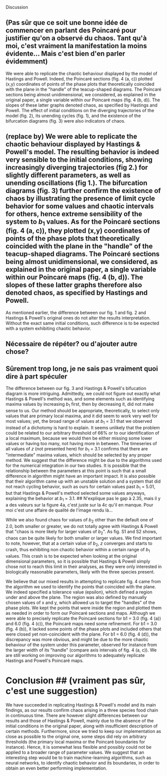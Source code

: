 Discussion
## (Pas sûr que ce soit une bonne idée de commencer en parlant des Poincaré pour justifier qu'on a observé du chaos. Tant qu'à moi, c'est vraiment la manifestation la moins évidente... Mais c'est bien d'en parler évidemment)
We were able to replicate the chaotic behaviour displayed by the model of Hastings and Powell. Indeed, the Poincaré sections (fig. 4 (a, c)) plotted (x,y) coordinates of points of the phase plots that theoretically coincided with the plane in the "handle" of the teacup-shaped diagrams. The Poincaré sections being almost unidimensional, we considered, as explained in the original paper, a single variable within our Poincaré maps (fig. 4 (b, d)). The slopes of these latter graphs denoted chaos, as specified by Hastings and Powell. The effect of initial conditions on the diverging trajectories of the model (fig. 2), its unending cycles (fig. 1), and the existence of the bifurcation diagrams (fig. 3) were also indicators of chaos.
## (replace by) We were able to replicate the chaotic behaviour displayed by Hastings & Powell's model. The resulting behavior is indeed very sensible to the initial conditions, showing increasingly diverging trajectories (fig 2.) for slightly different parameters, as well as unending oscillations (fig 1.). The bifurcation diagrams (fig. 3) further confirm the existence of chaos by illustrating the presence of limit cycle behavior for some values and chaotic intervals for others, hence extreme sensibility of the system to $b_1$ values. As for the Poincaré sections (fig. 4 (a, c)), they plotted (x,y) coordinates of points of the phase plots that theoretically coincided with the plane in the "handle" of the teacup-shaped diagrams. The Poincaré sections being almost unidimensional, we considered, as explained in the original paper, a single variable within our Poincaré maps (fig. 4 (b, d)). The slopes of these latter graphs therefore also denoted chaos, as specified by Hastings and Powell.

As mentioned earlier, the difference between our fig. 1 and fig. 2 and Hastings & Powell's original ones do not alter the results interpretation. Without the exact same initial conditions, such difference is to be expected with a system exhibiting chaotic behavior.
## Nécessaire de répéter? ou d'ajouter autre chose?

## Sûrement trop long, je ne sais pas vraiment quoi dire à part spéculer
The difference between our fig. 3 and Hastings & Powell's bifucation diagram is more intriguing. Admittedly, we could not figure out exactly what Hastings & Powell's method was, and some elements such as identifying maxima values by increasing $b_1$ first, then by decreasing it, did not make sense to us. Our method should be appropriate, theoretically, to select only values that are primary local maxima, and it did seem to work very well for most values; yet, the broad range of values at $b_1$ = 3.1 that we observed instead of a dichotomy is hard to explain. It seems unlikely that the problem could be related to our arbitrary threshold of 66% or to our identification of a local maximum, because we would then be either missing some lower values or having too many, not having more in between. The timeseries of all values of $z$ (not presented here) for $b_1$ = 3.1 confirms that there are "intermediate" maxima values, which should be selected by any proper method. We suggest that the difference might be due to the algorithms used for the numerical integration in our two studies. It is possible that the relationship between the parameters at this point is such that a small difference in algorithm might have an important impact. It is also possible that their algorithm came up with an unstable solution and a system that did not reach cycling behavior, such as ours for certain values past $b_1$ = 5.01, but that Hastings & Powell's method selected some values anyways, explaining the behavior at $b_1$ = 3.1. ## N'explique pas le gap à 2.35, mais il y a des valeurs sur la figure 4a, c'est juste sur la 4c qu'il en manque. Pour moi c'est une affaire de qualité de l'image rendu là...

While we also found chaos for values of $b_2$ other than the default one of 2.0, both smaller or greater, we do not totally agree with Hastings & Powell that "chaos is more likely for larger values of $b_2$". As fig. S1 and S2 shows, chaos can be quite likely for both smaller or larger values. We find important to note, however, that at a certain value of $b_2$, $z$ converges and starts to crash, thus exhibiting non chaotic behavior within a certain range of $b_1$ values. This crash is to be expected when looking at the original dimensional parameters, so it is possible that Hastings & Powell simply chose not to reach this limit in their analyses, as they were only interested in biologically reasonable parameters, likely with the three species present.

We believe that our mixed results in attempting to replicate fig. 4 came from the algorithm we used to identify the points that coincided with the plane. We indeed specified a tolerance value (epsilon), which defined a region under and above the plane. The region was also defined by manually chosen values of x and y, which allowed us to target the "handles" of the phase plots. We kept the points that were inside the region and plotted them as needed in order to form our Poincaré sections and maps. Although we were able to precisely replicate the Poincaré sections for b1 = 3.0 (fig. 4 (a)) and 6.0 (fig. 4 (c)), the Poincaré maps need some refinement. For b1 = 3.0 (fig. 4 (b)), it lacked some points of the phase plots and included others that were closed yet non-coincident with the plane. For b1 = 6.0 (fig. 4 (d)), the discrepancy was more obvious, and might be due to the more chaotic behaviour of the system under this parameter, observed for instance from the larger width of its "handle" (compare axis intervals of fig. 4 (a, c)). We are still working on improving our algorithms to adequately replicate Hastings and Powell's Poincaré maps.

# Conclusion ## (vraiment pas sûr, c'est une suggestion)
We have succeeded in replicating Hastings & Powell's model and its main findings, as our results confirm chaos arising in a three species food chain in continuous time. There are however slight differences between our results and those of Hastings & Powell, mainly due to the absence of the initial conditions in the original paper, along with insufficient description of certain methods. Furthermore, since we tried to keep our implementation as close as possible to the original one, some steps did rely on arbitrary thresholds (the primary local maxima or the Poincaré boundaries for instance). Hence, it is somewhat less flexible and possibly could not be applied to a broader range of parameter values. We suggest that an interesting step would be to train machine-learning algorithms, such as neural networks, to identify chaotic behavior and its boundaries, in order to obtain an even better performing implementation.

